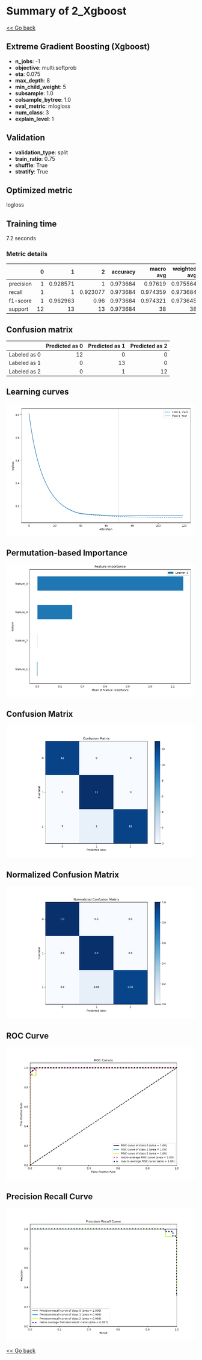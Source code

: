 # Summary of 2_Xgboost

[<< Go back](../README.md)


## Extreme Gradient Boosting (Xgboost)
- **n_jobs**: -1
- **objective**: multi:softprob
- **eta**: 0.075
- **max_depth**: 8
- **min_child_weight**: 5
- **subsample**: 1.0
- **colsample_bytree**: 1.0
- **eval_metric**: mlogloss
- **num_class**: 3
- **explain_level**: 1

## Validation
 - **validation_type**: split
 - **train_ratio**: 0.75
 - **shuffle**: True
 - **stratify**: True

## Optimized metric
logloss

## Training time

7.2 seconds

### Metric details
|           |   0 |         1 |         2 |   accuracy |   macro avg |   weighted avg |   logloss |
|:----------|----:|----------:|----------:|-----------:|------------:|---------------:|----------:|
| precision |   1 |  0.928571 |  1        |   0.973684 |    0.97619  |       0.975564 |  0.116975 |
| recall    |   1 |  1        |  0.923077 |   0.973684 |    0.974359 |       0.973684 |  0.116975 |
| f1-score  |   1 |  0.962963 |  0.96     |   0.973684 |    0.974321 |       0.973645 |  0.116975 |
| support   |  12 | 13        | 13        |   0.973684 |   38        |      38        |  0.116975 |


## Confusion matrix
|              |   Predicted as 0 |   Predicted as 1 |   Predicted as 2 |
|:-------------|-----------------:|-----------------:|-----------------:|
| Labeled as 0 |               12 |                0 |                0 |
| Labeled as 1 |                0 |               13 |                0 |
| Labeled as 2 |                0 |                1 |               12 |

## Learning curves
![Learning curves](learning_curves.png)

## Permutation-based Importance
![Permutation-based Importance](permutation_importance.png)
## Confusion Matrix

![Confusion Matrix](confusion_matrix.png)


## Normalized Confusion Matrix

![Normalized Confusion Matrix](confusion_matrix_normalized.png)


## ROC Curve

![ROC Curve](roc_curve.png)


## Precision Recall Curve

![Precision Recall Curve](precision_recall_curve.png)



[<< Go back](../README.md)
